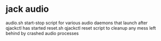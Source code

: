 jack audio
==========

audio.sh	start-stop script for various audio daemons that launch after qjackctl has started
reset.sh	qjackctl reset script to cleanup any mess left behind by crashed audio processes 
